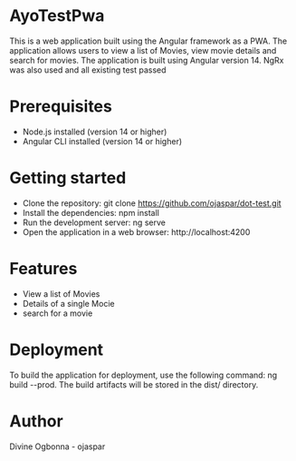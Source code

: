 # AyoTestPwa

This is a web application built using the Angular framework as a PWA. The application allows users to view a list of Movies, view movie details and search for movies. The application is built using Angular version 14. NgRx was also used and all existing test passed

# Prerequisites

- Node.js installed (version 14 or higher)
- Angular CLI installed (version 14 or higher)

# Getting started

- Clone the repository: git clone https://github.com/ojaspar/dot-test.git
- Install the dependencies: npm install
- Run the development server: ng serve
- Open the application in a web browser: http://localhost:4200

# Features

- View a list of Movies
- Details of a single Mocie
- search for a movie


# Deployment

To build the application for deployment, use the following command: ng build --prod. The build artifacts will be stored in the dist/ directory.

# Author

Divine Ogbonna - ojaspar
